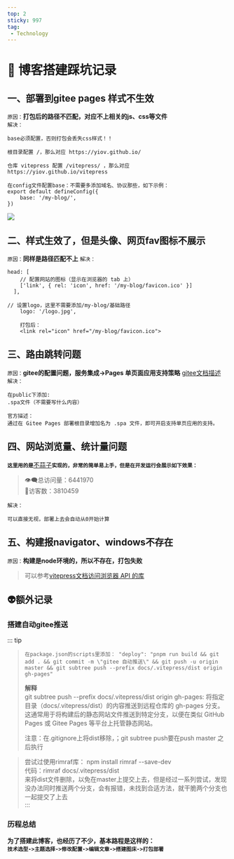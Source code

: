 ```yaml
---
top: 2
sticky: 997
tag:
 - Technology
---
```


# 🤧 博客搭建踩坑记录 

## 一、部署到gitee pages 样式不生效
`原因：`**打包后的路径不匹配，对应不上相关的js、css等文件**  
`解决：`  
```shell
base必须配置，否则打包会丢失css样式！！

根目录配置 /，那么对应 https://yiov.github.io/

仓库 vitepress 配置 /vitepress/ ，那么对应 https://yiov.github.io/vitepress

在config文件配置base：不需要多添加域名、协议那些，如下示例：
export default defineConfig({
    base: '/my-blog/',
})

```
![](https://huangmingfu.github.io/drawing-bed/images/technology/blog-tread-01.png)

## 二、样式生效了，但是头像、网页fav图标不展示
`原因：`**同样是路径匹配不上**
`解决：`  
```shell
head: [
    // 配置网站的图标（显示在浏览器的 tab 上）
    ['link', { rel: 'icon', href: '/my-blog/favicon.ico' }]
  ],

// 设置logo，这里不需要添加/my-blog/基础路径
    logo: '/logo.jpg',

    打包后：
    <link rel="icon" href="/my-blog/favicon.ico">
```

## 三、路由跳转问题
`原因：`**gitee的配置问题，服务集成->Pages 单页面应用支持策略**
[gitee文档描述](https://help.gitee.com/services/gitee-pages/spa-support)  
`解决：`  
```shell
在public下添加:
.spa文件（不需要写什么内容）

官方描述：
通过在 Gitee Pages 部署根目录增加名为 .spa 文件，即可开启支持单页应用的支持。
```

## 四、网站浏览量、统计量问题
**`这里用的是`**[不蒜子](http://busuanzi.ibruce.info/)**`实现的，非常的简单易上手，但是在开发运行会展示如下效果：`**  
> 👁️‍🗨️总访问量：6441970  
👤访客数：3810459

`解决：`  
```shell
可以直接无视，部署上去会自动从0开始计算
```

## 五、构建报navigator、windows不存在
`原因：`**构建是node环境的，所以不存在，打包失败**  

> 可以参考[vitepress文档访问浏览器 API 的库](https://vitepress.dev/zh/guide/ssr-compat)

## 👽额外记录
### 搭建自动gitee推送
::: tip
> `在package.json的scripts里添加：
"deploy": "pnpm run build && git add . && git commit -m \"gitee 自动推送\" && git push -u origin master && git subtree push --prefix docs/.vitepress/dist origin gh-pages"`
>   
> **解释**  
> git subtree push --prefix docs/.vitepress/dist origin gh-pages: 
将指定目录（docs/.vitepress/dist）的内容推送到远程仓库的 gh-pages 分支。这通常用于将构建后的静态网站文件推送到特定分支，以便在类似 GitHub Pages 或 Gitee Pages 等平台上托管静态网站。
> 
> 注意：在.gitignore上将dist移除，；git subtree push要在push master 之后执行

> 尝试过使用rimraf库： npm install rimraf --save-dev  
代码：rimraf docs/.vitepress/dist  
来将dist文件删除，以免在master上提交上去，但是经过一系列尝试，发现没办法同时推送两个分支，会有报错，未找到合适方法，就干脆两个分支也一起提交了上去  
:::

### 历程总结
**为了搭建此博客，也经历了不少，基本路程是这样的：**  
**`技术选型->主题选择->修改配置->编辑文章->搭建图床->打包部署`**